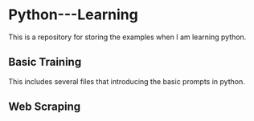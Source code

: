 # Python---Learning
This is a repository for storing the examples when I am learning python.

## Basic Training
This includes several files that introducing the basic prompts in python.

## Web Scraping

